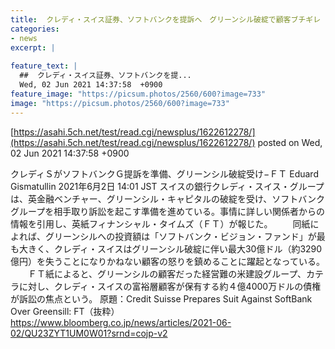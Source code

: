 ```yaml
---
title:  クレディ・スイス証券、ソフトバンクを提訴へ　グリーンシル破綻で顧客ブチギレ  
categories:
- news
excerpt: |
  
feature_text: |
  ##  クレディ・スイス証券、ソフトバンクを提...
  Wed, 02 Jun 2021 14:37:58  +0900
feature_image: "https://picsum.photos/2560/600?image=733"
image: "https://picsum.photos/2560/600?image=733"
---
```


[https://asahi.5ch.net/test/read.cgi/newsplus/1622612278/](https://asahi.5ch.net/test/read.cgi/newsplus/1622612278/)
posted on Wed, 02 Jun 2021 14:37:58  +0900

<!--more-->

クレディＳがソフトバンクＧ提訴を準備、グリーンシル破綻受け−ＦＴ Eduard Gismatullin 2021年6月2日 14:01 JST スイスの銀行クレディ・スイス・グループは、英金融ベンチャー、グリーンシル・キャピタルの破綻を受け、ソフトバンクグループを相手取り訴訟を起こす準備を進めている。事情に詳しい関係者からの情報を引用し、英紙フィナンシャル・タイムズ（ＦＴ）が報じた。 　　同紙によれば、グリーンシルへの投資額は「ソフトバンク・ビジョン・ファンド」が最も大きく、クレディ・スイスはグリーンシル破綻に伴い最大30億ドル（約3290億円）を失うことになりかねない顧客の怒りを鎮めることに躍起となっている。 　　ＦＴ紙によると、グリーンシルの顧客だった経営難の米建設グループ、カテラに対し、クレディ・スイスの富裕層顧客が保有する約４億4000万ドルの債権が訴訟の焦点という。 原題：Credit Suisse Prepares Suit Against SoftBank Over Greensill: FT（抜粋） https://www.bloomberg.co.jp/news/articles/2021-06-02/QU23ZYT1UM0W01?srnd=cojp-v2
